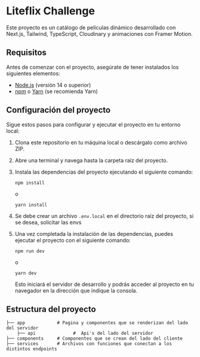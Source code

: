# Liteflix Challenge

Este proyecto es un catálogo de películas dinámico desarrollado con Next.js, Tailwind, TypeScript, Cloudinary y animaciones con Framer Motion.

## Requisitos

Antes de comenzar con el proyecto, asegúrate de tener instalados los siguientes elementos:

- [Node.js](https://nodejs.org) (versión 14 o superior)
- [npm](https://www.npmjs.com/) o [Yarn](https://yarnpkg.com/) (se recomienda Yarn)

## Configuración del proyecto

Sigue estos pasos para configurar y ejecutar el proyecto en tu entorno local:

1. Clona este repositorio en tu máquina local o descárgalo como archivo ZIP.

2. Abre una terminal y navega hasta la carpeta raíz del proyecto.

3. Instala las dependencias del proyecto ejecutando el siguiente comando:

   ```shell
   npm install
   ```

   o

   ```shell
   yarn install
   ```
4. Se debe crear un archivo `.env.local` en el directorio raíz del proyecto, si se desea, solicitar las envs


5. Una vez completada la instalación de las dependencias, puedes ejecutar el proyecto con el siguiente comando:

   ```shell
   npm run dev
   ```

   o

   ```shell
   yarn dev
   ```

   Esto iniciará el servidor de desarrollo y podrás acceder al proyecto en tu navegador en la dirección que indique la consola.
   
## Estructura del proyecto
 ```shell
├── app            # Pagina y componentes que se renderizan del lado del servidor
     ├── api              #  Api's del lado del servidor
├── components     # Componentes que se crean del lado del cliente
├── services       # Archivos con funciones que conectan a los distintos endpoints
   ```
